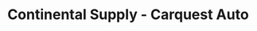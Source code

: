 ---
title: "Continental Supply - Carquest Auto"
url: /ault/continental-supply-carquest-auto/
shop: Eisenwaren
---